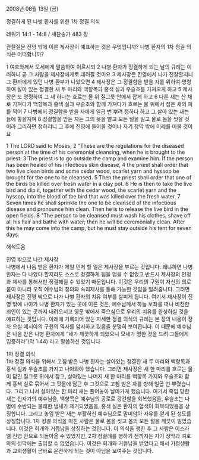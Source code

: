 2008년 06월 13일 (금)

정결하게 된 나병 환자를 위한 1차 정결 의식



레위기 14:1 - 14:8 / 새찬송가 483 장


관찰질문
진영 밖에 이른 제사장이 예표하는 것은 무엇입니까? 
나병 환자의 1차 정결 의식은 어떠합니까? 

1 여호와께서 모세에게 말씀하여 이르시되 2 나병 환자가 정결하게 되는 날의 규례는 이러하니 곧 그 사람을 제사장에게로 데려갈 것이요 3 제사장은 진영에서 나가 진찰할지니 그 환자에게 있던 나병 환부가 나았으면 
4 제사장은 그 정결함을 받을 자를 위하여 명령하여 살아 있는 정결한 새 두 마리와 백향목과 홍색 실과 우슬초를 가져오게 하고 5 제사장은 또 명령하여 그 새 하나는 흐르는 물 위 질그릇 안에서 잡게 하고 6 다른 새는 산 채로 가져다가 백향목과 홍색 실과 우슬초와 함께 가져다가 흐르는 물 위에서 잡은 새의 피를 찍어 7 나병에서 정결함을 받을 자에게 일곱 번 뿌려 정하다 하고 그 살아 있는 새는 들에 놓을지며 8 정결함을 받는 자는 그의 옷을 빨고 모든 털을 밀고 물로 몸을 씻을 것이라 그리하면 정하리니 그 후에 진영에 들어올 것이나 자기 장막 밖에 이레를 머물 것이요 

1 The LORD said to Moses, 2 "These are the regulations for the diseased person at the time of his ceremonial cleansing, when he is brought to the priest: 3 The priest is to go outside the camp and examine him. If the person has been healed of his infectious skin disease, 4 the priest shall order that two live clean birds and some cedar wood, scarlet yarn and hyssop be brought for the one to be cleansed. 5 Then the priest shall order that one of the birds be killed over fresh water in a clay pot. 6 He is then to take the live bird and dip it, together with the cedar wood, the scarlet yarn and the hyssop, into the blood of the bird that was killed over the fresh water. 7 Seven times he shall sprinkle the one to be cleansed of the infectious disease and pronounce him clean. Then he is to release the live bird in the open fields. 8 "The person to be cleansed must wash his clothes, shave off all his hair and bathe with water; then he will be ceremonially clean. After this he may come into the camp, but he must stay outside his tent for seven days.

해석도움





진영 밖으로 나간 제사장  
나병에서 나음 받은 환자가 제일 먼저 할 일은 제사장을 부르는 것입니다. 왜냐하면 나병 환자는 다 나았다 할지라도 스스로 정결하게 됨을 얻을 수 없었고 반드시 제사장의 인정과 제사를 통해서만 정결해질 수 있었기 때문입니다. 이것은 우리의 구원이 자신의 의로움이 아니라 오직 예수님의 칭의와 속죄제사를 통해 가능한 것임을 알려줍니다. 그러면 제사장은 진영 밖으로 나가 나병 환자의 치유 여부를 살피게 됩니다. 여기서 제사장이 진영 밖에 나아가 나병 환자가 있는 곳에 이른 것은, 예수님께서 하늘 보좌를 떠나 비천한 죄인이 있는 곳까지 내려오시고 영문 밖에서 죽으심으로 우리의 치유를 완성하실 것을 예표하는 것입니다. 아래에 기록되어 있는 자세한 정결 의식의 규례는 본 장의 내용이 장차 오실 메시아의 구원의 역사를 암시하고 있음을 분명히 보여줍니다. 이 때문에 예수님은 나음 받은 나병 환자에게 “네가 깨끗하게 되었으니 모세가 명한 것을 드려 그들에게 입증하라”(막 1:44) 라고 말씀하신 것입니다.  

1차 정결 의식  
1차 정결 의식을 위해서 고침 받은 나병 환자는 살아있는 정결한 새 두 마리와 백향목과 홍색 실과 우슬초를 가지고 나아와야 했습니다. 그러면 제사장은 새 한 마리를 흐르는 물이 담긴 질그릇 위에서 잡고, 살아있는 나머지 새 한 마리를 백향목 가지와 우슬초와 함께 홍색 실로 묶어서 그 핏물에 담근 후 그것으로 고침 받은 자를 향해 일곱 번 뿌렸습니다. 그리고 나서 살아있는 한 마리 새는 풀어놓아 날아가게 했습니다. 여기서 죽임 당한 새는 십자가의 예수님을, 백향목은 예수님의 공로로 강건함을 회복했음을, 우슬초는 나병에 수반되는 불쾌한 냄새가 제거되었음을, 홍색 실은 환자의 혈색이 회복되었음을 상징합니다. 그리고 놓임 받은 새는 부활하신 예수님으로 말미암아 자유를 얻게 된 성도를 상징합니다. 1차 정결 의식을 마친 사람은 물로 몸을 씻고 몸의 모든 털을 깨끗이 밀었습니다. 이것은 회개와 거듭남을 상징하는 것입니다. 이 의식을 행한 후 그 사람은 이스라엘 진영 안으로 되돌아올 수 있었지만, 2차 정결례를 행하기 전까지는 자기 장막과 여호와의 성막에는 출입할 수 없었습니다. 이것은 회개와 거듭남을 받았다고 해서 가정생활과 교회생활이 곧바로 온전하게 되는 것이 아님을 보여주는 것입니다.